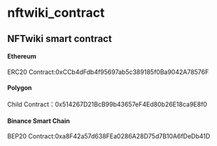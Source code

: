 # nftwiki_contract

## NFTwiki smart contract

#### Ethereum  
ERC20 Contract:0xCCb4dFdb4f95697ab5c389185f0Ba9042A78576F 

#### Polygon 
Child Contract：0x514267D21BcB99b43657eF4Ed80b26E18ca9E8f0

#### Binance Smart Chain
BEP20 Contract:0xa8F42a57d638FEa0286A28D75d7B10A6fDeDb41D
